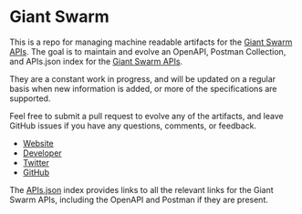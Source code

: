 # Giant SwarmThis is a repo for managing machine readable artifacts for the [Giant Swarm APIs](http://giantswarm.io). The goal is to maintain and evolve an OpenAPI, Postman Collection, and APIs.json index for the [Giant Swarm APIs](http://giantswarm.io).They are a constant work in progress, and will be updated on a regular basis when new information is added, or more of the specifications are supported.Feel free to submit a pull request to evolve any of the artifacts, and leave GitHub issues if you have any questions, comments, or feedback.- [Website](http://giantswarm.io)- [Developer](http://giantswarm.io)- [Twitter](https://twitter.com/giantswarm)- [GitHub](https://github.com/giantswarm)The [APIs.json](https://github.com/api-evangelist/giant-swarm/blob/master/apis.json) index provides links to all the relevant links for the Giant Swarm APIs, including the OpenAPI and Postman if they are present.